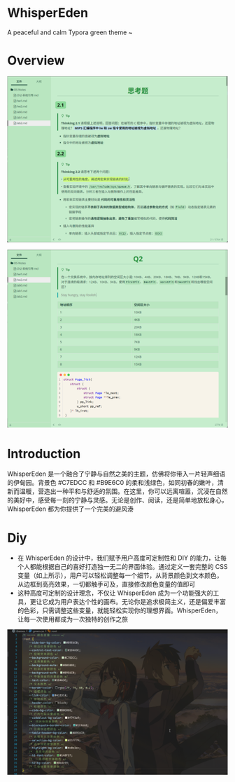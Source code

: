 # WhisperEden
A peaceful and calm Typora green theme ~  

# Overview
![](./assets/overview_0.png)

![](./assets/overview_1.png)

# Introduction
WhisperEden 是一个融合了宁静与自然之美的主题，仿佛将你带入一片轻声细语的伊甸园。背景色 #C7EDCC 和 #B9E6C0 的柔和浅绿色，如同初春的嫩叶，清新而温暖，营造出一种平和与舒适的氛围。在这里，你可以远离喧嚣，沉浸在自然的美好中，感受每一刻的宁静与灵感。无论是创作、阅读，还是简单地放松身心，WhisperEden 都为你提供了一个完美的避风港

# Diy
* 在 WhisperEden 的设计中，我们赋予用户高度可定制性和 DIY 的能力，让每个人都能根据自己的喜好打造独一无二的界面体验。通过定义一套完整的 CSS 变量（如上所示），用户可以轻松调整每一个细节，从背景颜色到文本颜色，从边框到高亮效果，一切都触手可及，直接修改颜色变量的值即可  
* 这种高度可定制的设计理念，不仅让 WhisperEden 成为一个功能强大的工具，更让它成为用户表达个性的画布。无论你是追求极简主义，还是偏爱丰富的色彩，只需调整这些变量，就能轻松实现你的理想界面。WhisperEden，让每一次使用都成为一次独特的创作之旅  

![diy-color](./assets/diy-color.png)

